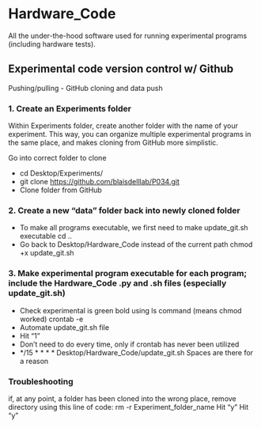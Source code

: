 # Hardware_Code
All the under-the-hood software used for running experimental programs (including hardware tests).


## Experimental code version control w/ Github 
Pushing/pulling - GitHub cloning and data push
### 1. Create an Experiments folder
Within Experiments folder, create another folder with the name of your experiment. This way, you can organize multiple experimental programs in the same place, and makes cloning from GitHub more simplistic.

Go into correct folder to clone
- cd Desktop/Experiments/
- git clone https://github.com/blaisdelllab/P034.git
- Clone folder from GitHub
### 2. Create a new “data” folder back into newly cloned folder
- To make all programs executable, we first need to make update_git.sh executable
cd ..
- Go back to Desktop/Hardware_Code instead of the current path
chmod +x update_git.sh
### 3. Make experimental program executable for each program; include the Hardware_Code .py and .sh files (especially update_git.sh)
- Check experimental is green bold using ls command (means chmod worked)
crontab -e
- Automate update_git.sh file
- Hit “1”
- Don’t need to do every time, only if crontab has never been utilized
- */15 * * * * Desktop/Hardware_Code/update_git.sh
    Spaces are there for a reason
### Troubleshooting
if, at any point, a folder has been cloned into the wrong place, remove directory using this line of code: 
	rm -r Experiment_folder_name
	Hit “y”
Hit “y”

